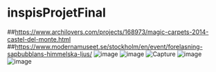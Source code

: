 # inspisProjetFinal
##https://www.archilovers.com/projects/168973/magic-carpets-2014-castel-del-monte.html
##https://www.modernamuseet.se/stockholm/en/event/forelasning-sapbubblans-himmelska-ljus/
![image](https://user-images.githubusercontent.com/90851849/187992937-2bc3334f-f691-423c-ac26-dbd55acf76fb.png)
![image](https://user-images.githubusercontent.com/90851849/187993050-34d8b787-ab31-4b33-abdb-62b743126943.png)
![Capture](https://user-images.githubusercontent.com/90851849/187993385-40e28729-9d80-4130-b92c-136cde1fdfae.PNG)
![image](https://user-images.githubusercontent.com/90851849/187994102-b99ab451-d400-4950-a847-6f0396e33377.png)
![image](https://user-images.githubusercontent.com/90851849/187994377-29fc124d-02d5-451a-ab3a-526d18dc7499.png)
